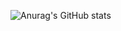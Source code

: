 ![Anurag's GitHub stats](https://github-readme-stats.vercel.app/api?username=poboisvert&show_icons=true&theme=transparent)
